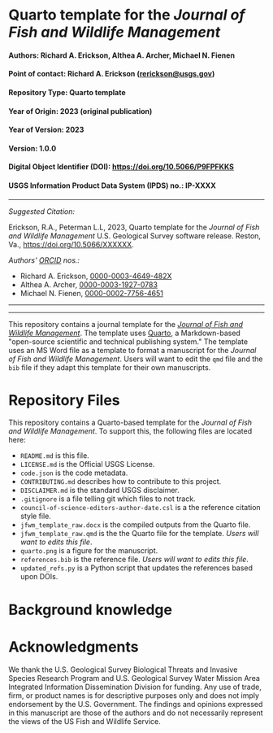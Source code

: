 # Quarto template for the _Journal of Fish and Wildlife Management_

#### Authors:          Richard A. Erickson, Althea A. Archer, Michael N. Fienen
#### Point of contact: Richard A. Erickson (rerickson@usgs.gov)
#### Repository Type:  Quarto template
#### Year of Origin:   2023 (original publication)
#### Year of Version:  2023
#### Version:          1.0.0 
#### Digital Object Identifier (DOI): https://doi.org/10.5066/P9FPFKKS
#### USGS Information Product Data System (IPDS) no.: IP-XXXX

***

_Suggested Citation:_

Erickson, R.A., Peterman L.L, 2023,
Quarto template for the _Journal of Fish and Wildlife Management_
U.S. Geological Survey software release. Reston, Va.,
https://doi.org/10.5066/XXXXXX.

_Authors' [ORCID](https://orcid.org) nos.:_

- Richard A. Erickson, [0000-0003-4649-482X](https://orcid.org/0000-0003-4649-482X)
- Althea A. Archer, [0000-0003-1927-0783](https://orcid.org/0000-0003-1927-0783)
- Michael N. Fienen, [0000-0002-7756-4651](https://orcid.org/0000-0002-7756-4651)

***
***

This repository contains a journal template for the [_Journal of Fish and Wildlife Management_][jfwm].
The template uses [Quarto][quarto], a Markdown-based "open-source scientific and technical publishing system."
The template uses an MS Word file as a template to format a manuscript for the _Journal of Fish and Wildlife Management_.
Users will want to edit the `qmd` file and the `bib` file if they adapt this template for their own manuscripts.

# Repository Files

This repository contains a Quarto-based template for the _Journal of Fish and Wildlife Management_.
To support this, the following files are located here:

- `README.md` is this file.
- `LICENSE.md` is the Official USGS License. 
- `code.json` is the code metadata.
- `CONTRIBUTING.md` describes how to contribute to this project.
- `DISCLAIMER.md` is the standard USGS disclaimer.
- `.gitignore` is a file telling git which files to not track.
- `council-of-science-editors-author-date.csl` is a the reference citation style file.
- `jfwm_template_raw.docx` is the compiled outputs from the Quarto file.
- `jfwm_template_raw.qmd` is the the Quarto file for the template. _Users will want to edits this file_.
- `quarto.png` is a figure for the manuscript.
- `references.bib` is the reference file. _Users will want to edits this file_.
- `updated_refs.py` is a Python script that updates the references based upon DOIs.

# Background knowledge

# Acknowledgments

We thank the U.S. Geological Survey Biological Threats and Invasive Species Research Program and U.S. Geological Survey Water Mission Area Integrated Information Dissemination Division for funding.
Any use of trade, firm, or product names is for descriptive purposes only and does not imply endorsement by the U.S. Government.
The findings and opinions expressed in this manuscript are those of the authors and do not necessarily represent the views of the US Fish and Wildlife Service.

[quarto]: https://quarto.org/

[jfwm]: https://meridian.allenpress.com/jfwm/
